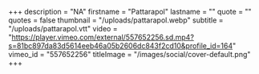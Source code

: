+++
description = "NA"
firstname = "Pattarapol"
lastname = ""
quote = ""
quotes = false
thumbnail = "/uploads/pattarapol.webp"
subtitle = "/uploads/pattarapol.vtt"
video = "https://player.vimeo.com/external/557652256.sd.mp4?s=81bc897da83d5614eeb46a05b2606dc843f2cd10&profile_id=164"
vimeo_id = "557652256"
titleImage = "/images/social/cover-default.png"
+++
